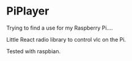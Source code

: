 # PiPlayer
Trying to find a use for my Raspberry Pi....

Little React radio library to control vlc on the Pi.

Tested with raspbian.
